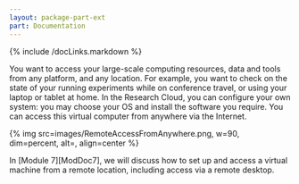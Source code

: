 ```yaml
---
layout: package-part-ext
part: Documentation
---
```


{% include /docLinks.markdown %}

You want to access your large-scale computing resources, data and tools from any platform, and any location. For example, you want to check on the state of your running experiments while on conference travel, or using your laptop or tablet at home. In the Research Cloud, you can configure your own system: you may choose your OS and install the software you require. You can access this virtual computer from anywhere via the Internet.

{% img src=images/RemoteAccessFromAnywhere.png, w=90, dim=percent, alt=, align=center %}

In [Module 7][ModDoc7], we will discuss how to set up and access a virtual machine from a remote location, including access via a remote desktop.


